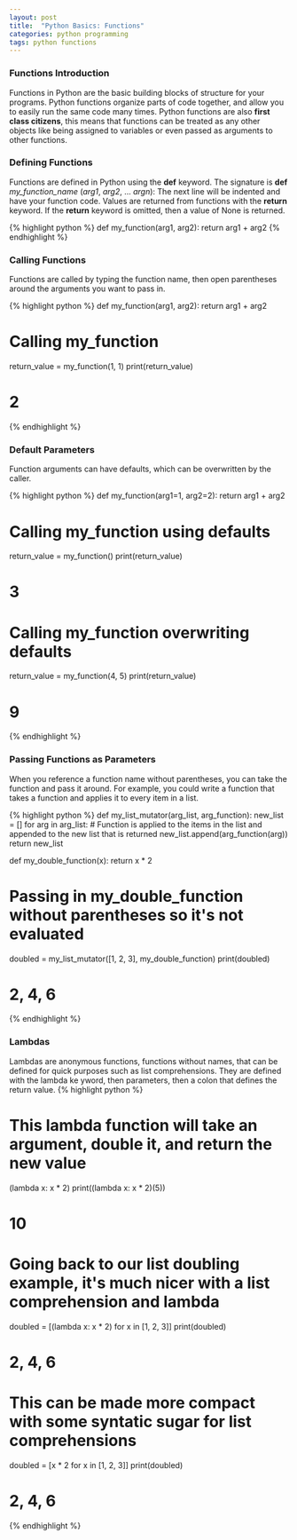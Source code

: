 ```yaml
---
layout: post
title:  "Python Basics: Functions"
categories: python programming
tags: python functions
---
```


### Functions Introduction
Functions in Python are the basic building blocks of structure for your programs. 
Python functions organize parts of code together, and allow you to easily run the same code many times. 
Python functions are also **first class citizens**, this means that functions can be treated as any other objects like being assigned to variables or even passed as arguments to other functions. 


### Defining Functions
Functions are defined in Python using the **def** keyword. 
The signature is **def** *my_function_name* (*arg1*, *arg2*, ... *argn*):
The next line will be indented and have your function code. 
Values are returned from functions with the **return** keyword. 
If the **return** keyword is omitted, then a value of None is returned. 

{% highlight python %}
def my_function(arg1, arg2):
    return arg1 + arg2
{% endhighlight %}

### Calling Functions
Functions are called by typing the function name, then open parentheses around the arguments you want to pass in. 

{% highlight python %}
def my_function(arg1, arg2):
    return arg1 + arg2

# Calling my_function
return_value = my_function(1, 1)
print(return_value)
# 2
{% endhighlight %}

### Default Parameters
Function arguments can have defaults, which can be overwritten by the caller. 

{% highlight python %}
def my_function(arg1=1, arg2=2):
    return arg1 + arg2

# Calling my_function using defaults
return_value = my_function()
print(return_value)
# 3

# Calling my_function overwriting defaults
return_value = my_function(4, 5)
print(return_value)
# 9
{% endhighlight %}

### Passing Functions as Parameters
When you reference a function name without parentheses, you can take the function and pass it around. 
For example, you could write a function that takes a function and applies it to every item in a list.

{% highlight python %}
def my_list_mutator(arg_list, arg_function):
    new_list = []
    for arg in arg_list:
        # Function is applied to the items in the list and appended to the new list that is returned
        new_list.append(arg_function(arg))
    return new_list

def my_double_function(x):
    return x * 2

# Passing in my_double_function without parentheses so it's not evaluated
doubled = my_list_mutator([1, 2, 3], my_double_function)
print(doubled)
# 2, 4, 6
{% endhighlight %}

### Lambdas
Lambdas are anonymous functions, functions without names, that can be defined for quick purposes such as list comprehensions. 
They are defined with the lambda ke yword, then parameters, then a colon that defines the return value.
{% highlight python %}
# This lambda function will take an argument, double it, and return the new value
(lambda x: x * 2)
print((lambda x: x * 2)(5))
# 10

# Going back to our list doubling example, it's much nicer with a list comprehension and lambda
doubled = [(lambda x: x * 2) for x in [1, 2, 3]]
print(doubled)
# 2, 4, 6

# This can be made more compact with some syntatic sugar for list comprehensions
doubled = [x * 2 for x in [1, 2, 3]]
print(doubled)
# 2, 4, 6
{% endhighlight %}